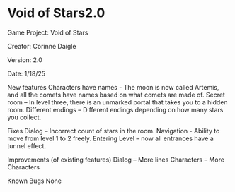 # Void of Stars2.0

Game Project: Void of Stars

Creator: Corinne Daigle

Version: 2.0

Date: 1/18/25


New features
Characters have names - The moon is now called Artemis, and all the comets have names based on what comets are made of. 
Secret room – In level three, there is an unmarked portal that takes you to a hidden room. 
Different endings – Different endings depending on how many stars you collect. 

Fixes
Dialog – Incorrect count of stars in the room.
Navigation - Ability to move from level 1 to 2 freely. 
Entering Level – now all entrances have a tunnel effect.

Improvements (of existing features)
Dialog – More lines
Characters – More Characters

Known Bugs
None
